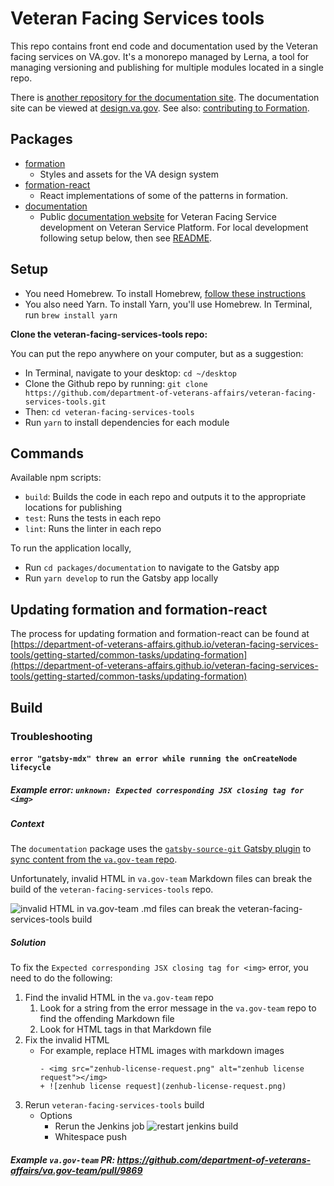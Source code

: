 # Veteran Facing Services tools

This repo contains front end code and documentation used by the Veteran facing services on VA.gov. It's a monorepo managed by Lerna, a tool for managing versioning and publishing for multiple modules located in a single repo.

There is [another repository for the documentation site](https://github.com/department-of-veterans-affairs/vets-design-system-documentation). The documentation site can be viewed at [design.va.gov](https://design.va.gov). See also: [contributing to Formation](https://design.va.gov/documentation/contributing-to-formation).



## Packages

- [formation](./packages/formation)
   - Styles and assets for the VA design system
- [formation-react](./packages/formation-react)
   - React implementations of some of the patterns in formation.
- [documentation](./packages/documentation)
   - Public [documentation website](https://department-of-veterans-affairs.github.io/veteran-facing-services-tools/) for Veteran Facing Service development on Veteran Service Platform. For local development following setup below, then see [README](https://github.com/department-of-veterans-affairs/veteran-facing-services-tools/blob/master/packages/documentation/README.md).

## Setup

- You need Homebrew. To install Homebrew, [follow these instructions](https://www.howtogeek.com/211541/homebrew-for-os-x-easily-installs-desktop-apps-and-terminal-utilities/)
- You also need Yarn. To install Yarn, you'll use Homebrew. In Terminal, run `brew install yarn`

**Clone the veteran-facing-services-tools repo:**

You can put the repo anywhere on your computer, but as a suggestion:
- In Terminal, navigate to your desktop: `cd ~/desktop`
- Clone the Github repo by running: `git clone https://github.com/department-of-veterans-affairs/veteran-facing-services-tools.git`
- Then: `cd veteran-facing-services-tools`
- Run `yarn` to install dependencies for each module

## Commands

Available npm scripts:

- `build`: Builds the code in each repo and outputs it to the appropriate locations for publishing
- `test`: Runs the tests in each repo
- `lint`: Runs the linter in each repo

To run the application locally,

 - Run `cd packages/documentation` to navigate to the Gatsby app
 - Run `yarn develop` to run the Gatsby app locally

## Updating formation and formation-react

The process for updating formation and formation-react can be found at [https://department-of-veterans-affairs.github.io/veteran-facing-services-tools/getting-started/common-tasks/updating-formation](https://department-of-veterans-affairs.github.io/veteran-facing-services-tools/getting-started/common-tasks/updating-formation)

## Build

### Troubleshooting

#### `error "gatsby-mdx" threw an error while running the onCreateNode lifecycle`

##### Example error: `unknown: Expected corresponding JSX closing tag for <img>`

##### Context

The `documentation` package uses the [`gatsby-source-git` Gatsby plugin](https://www.gatsbyjs.org/packages/gatsby-source-git/) to [sync content from the `va.gov-team` repo](https://github.com/department-of-veterans-affairs/veteran-facing-services-tools/blob/aaae519093b16b6b884e5133a42fee69754f5f74/packages/documentation/gatsby-config.js#L13-L22).

Unfortunately, invalid HTML in `va.gov-team` Markdown files can break the build of the `veteran-facing-services-tools` repo.

![invalid HTML in va.gov-team .md files can break the veteran-facing-services-tools build](https://user-images.githubusercontent.com/6130520/83894488-f9c86380-a716-11ea-8620-b17fa17542af.png)

##### Solution

To fix the `Expected corresponding JSX closing tag for <img>` error, you need to do the following:

1. Find the invalid HTML in the `va.gov-team` repo
   1. Look for a string from the error message in the `va.gov-team` repo to find the offending Markdown file
   2. Look for HTML tags in that Markdown file
2. Fix the invalid HTML
   - For example, replace HTML images with markdown images
      ```
      - <img src="zenhub-license-request.png" alt="zenhub license request"></img>
      + ![zenhub license request](zenhub-license-request.png)
      ```
3. Rerun `veteran-facing-services-tools` build
   - Options
     - Rerun the Jenkins job
     ![restart jenkins build](https://user-images.githubusercontent.com/6130520/83898908-31d2a500-a71d-11ea-8236-be138fd7ef31.gif)
     - Whitespace push

##### Example `va.gov-team` PR: https://github.com/department-of-veterans-affairs/va.gov-team/pull/9869
